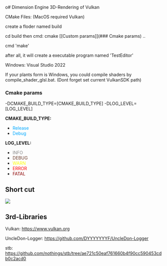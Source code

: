 o# Dimension Engine
3D-Rendering of Vulkan 

CMake Files: (MacOS required Vulkan)

create a floder named build

cd build then cmd: cmake [[Custom params]](### Cmake params) ..

cmd 'make'

after all, it will create a executable program named 'TestEditor'

Windows: Visual Studio 2022

If your plants form is Windows, you could compile shaders by compile_shader_glsl.bat. (Dont forget set current VulkanSDK path)

### Cmake params

-DCMAKE_BUILD_TYPE=[CMAKE_BUILD_TYPE]
-DLOG_LEVEL=[LOG_LEVEL]

**CMAKE_BUILD_TYPE:**

* <font color=#00a8ff>Release</font>
* <font color=#00a8ff>Debug</font>

**LOG_LEVEL:**

* <font color=#88888888>INFO </font>
* <font color=#6c3d2c>DEBUG </font>
* <font color=Yellow>WARN </font>
* <font color=Red>ERROR</font>
* <font color=#8b0000>FATAL </font>

## Short cut

![](Assets/Shortcuts/DimensionEngine.png)



## 3rd-Libraries

Vulkan: https://www.vulkan.org

UncleDon-Logger: https://github.com/DYYYYYYYF/UncleDon-Logger

stb: https://github.com/nothings/stb/tree/ae721c50eaf761660b4f90cc590453cdb0c2acd0


